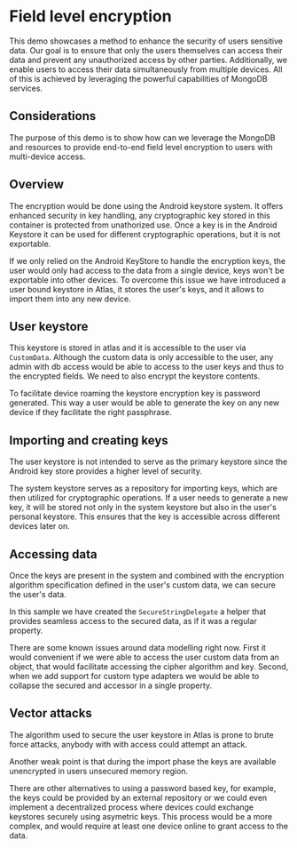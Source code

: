 # Field level encryption

This demo showcases a method to enhance the security of users sensitive data. Our goal is to ensure that only the users themselves can access their data and prevent any unauthorized access by other parties. Additionally, we enable users to access their data simultaneously from multiple devices. All of this is achieved by leveraging the powerful capabilities of MongoDB services.

## Considerations

The purpose of this demo is to show how can we leverage the MongoDB and  resources to provide end-to-end field level encryption to users with multi-device access. 

## Overview

The encryption would be done using the Android keystore system. It offers enhanced security in key handling, any cryptographic key stored in this container is protected from unathorized use. Once a key is in the Android Keystore it can be used for different cryptographic operations, but it is not exportable.

If we only relied on the Android KeyStore to handle the encryption keys, the user would only had access to the data from a single device, keys won't be exportable into other devices. To overcome this issue we have introduced a user bound keystore in Atlas, it stores the user's keys, and it allows to import them into any new device.


## User keystore

This keystore is stored in atlas and it is accessible to the user via `CustomData`. Although the custom data is only accessible to the user, any admin with db access would be able to access to the user keys and thus to the encrypted fields. We need to also encrypt the keystore contents.

To facilitate device roaming the keystore encryption key is password generated. This way a user would be able to generate the key on any new device if they facilitate the right passphrase.

## Importing and creating keys

The user keystore is not intended to serve as the primary keystore since the Android key store provides a higher level of security.

The system keystore serves as a repository for importing keys, which are then utilized for cryptographic operations. If a user needs to generate a new key, it will be stored not only in the system keystore but also in the user's personal keystore. This ensures that the key is accessible across different devices later on.

## Accessing data

Once the keys are present in the system and combined with the encryption algorithm specification defined in the user's custom data, we can secure the user's data.

In this sample we have created the `SecureStringDelegate` a helper that provides seamless access to the secured data, as if it was a regular property. 

There are some known issues around data modelling right now. First it would convenient if we were able to access the user custom data from an object, that would facilitate accessing the cipher algorithm and key. Second, when we add support for custom type adapters we would be able to collapse the secured and accessor in a single property.

## Vector attacks

The algorithm used to secure the user keystore in Atlas is prone to brute force attacks, anybody with with access could attempt an attack. 

Another weak point is that during the import phase the keys are available unencrypted in users unsecured memory region.

There are other alternatives to using a password based key, for example, the keys could be provided by an external repository or we could even implement a decentralized process where devices could exchange keystores securely using asymetric keys. This process would be a more complex, and would require at least one device online to grant access to the data.
